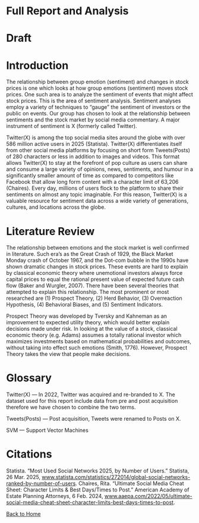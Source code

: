 # Full Report and Analysis

# Draft

# Introduction
The relationship between group emotion (sentiment) and changes in stock prices is one which looks at how group emotions (sentiment) moves stock prices. One such area is to analyze the sentiment of events that might affect stock prices. This is the area of sentiment analysis. Sentiment analyses employ a variety of techniques to “gauge” the sentiment of investors or the public  on  events. Our group has chosen to look at the relationship between sentiments and the stock market by social media commentary. A major instrument of sentiment is X (formerly called Twitter).

Twitter(X) is among the top social media sites around the globe with over 586 million active users in 2025 (Statista). Twitter(X) differentiates itself from other social media platforms by focusing on short form Tweets(Posts) of 280 characters or less in addition to images and videos. This format allows Twitter(X) to stay at the forefront of pop culture as users can share and consume a large variety of opinions, news, sentiments, and humour in a significantly smaller amount of time as compared to competitors like Facebook that allow long form content with a character limit of 63,206 (Chaires). Every day, millions of users flock to the platform to share their sentiments on almost any topic imaginable. For this reason, Twitter(X) is a valuable resource for sentiment data across a wide variety of generations, cultures, and locations across the globe.

# Literature Review
The relationship between emotions and the stock market is well confirmed in literature.
Such era’s as the Great Crash of 1929, the Black Market Monday crash of October 1967, and the Dot-com bubble in the 1990s have shown dramatic changes in stock prices. These events are hard to explain by classical economic theory where unemotional investors always force capital prices to equal the rational present value of expected future cash flow (Baker and Wurgler, 2007). There have been several theories that attempted to explain this relationship. The most prominent or most researched are (1) Prospect Theory, (2) Herd Behavior, (3) Overreaction Hypothesis, (4) Behavioral Biases, and (5) Sentiment Indicators.

Prospect Theory was developed by Tversky and Kahneman as an improvement to expected utility theory, which would better explain decisions made under risk. In looking at the value of a stock, classical economic theory (e.g. Adams) assumes a totally rational investor which maximizes investments based on mathematical probabilities and outcomes, without taking into effect such emotions (Smith, 1776). However, Prospect Theory takes the view that people make decisions. 

# Glossary

Twitter(X) — In 2022, Twitter was acquired and re-branded to X. The dataset used for this report include data from pre and post acquisition therefore we have chosen to combine the two terms.

Tweets(Posts) — Post acquisition, Tweets were renamed to Posts on X.

SVM — Support Vector Machines

# Citations
Statista. “Most Used Social Networks 2025, by Number of Users.” Statista, 26 Mar. 2025, www.statista.com/statistics/272014/global-social-networks-ranked-by-number-of-users.
Chaires, Rita. “Ultimate Social Media Cheat Sheet: Character Limits & Best Days/Times to Post.” American Academy of Estate Planning Attorneys, 6 Feb. 2024, www.aaepa.com/2022/05/ultimate-social-media-cheat-sheet-character-limits-best-days-times-to-post.

[Back to Home](index.md)
